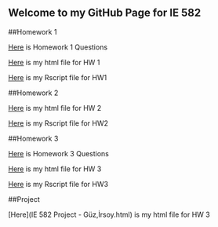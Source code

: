 ## Welcome to my GitHub Page for IE 582

##Homework 1

[Here](IE582_Fall2019_Homework1.pdf) is Homework 1 Questions

[Here](582_Homework1-Orkun_İrsoy.html) is my html file for HW 1

[Here](582_Homework1-Orkun_İrsoy.R) is my Rscript file for HW1

##Homework 2

[Here](582_Homework2-Orkun_İrsoy.html) is my html file for HW 2

[Here](582_Homework2-Orkun_İrsoy.R) is my Rscript file for HW2


##Homework 3

[Here](IE582_Fall2019_Homework3.pdf) is Homework 3 Questions

[Here](582_Homework3-Orkun_İrsoy.html) is my html file for HW 3

[Here](582_Homework3-Orkun_İrsoy.R) is my Rscript file for HW3


##Project

[Here](IE 582 Project - Güz,İrsoy.html) is my html file for HW 3


